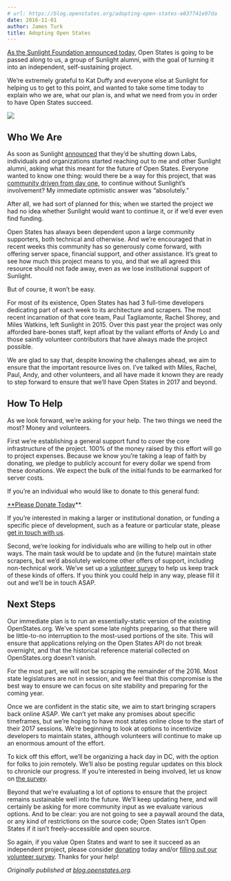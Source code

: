 ```yaml
---
# url: https://blog.openstates.org/adopting-open-states-e837741e97da
date: 2016-11-01
author: James Turk
title: Adopting Open States
---
```


[As the Sunlight Foundation announced today](https://sunlightfoundation.com/blog/2016/11/01/sunlight-labs-update-nonprofits-step-up-to-preserve-tools-for-transparency), Open States is going to be passed along to us, a group of Sunlight alumni, with the goal of turning it into an independent, self-sustaining project.

We’re extremely grateful to Kat Duffy and everyone else at Sunlight for helping us to get to this point, and wanted to take some time today to explain who we are, what our plan is, and what we need from you in order to have Open States succeed.

![](/img/old/8xjFwKBCmfZRAdgcwLImJQ.png)

## Who We Are

As soon as Sunlight [announced](https://sunlightfoundation.com/blog/2016/09/21/whats-next-for-sunlight-labs/) that they’d be shutting down Labs, individuals and organizations started reaching out to me and other Sunlight alumni, asking what this meant for the future of Open States. Everyone wanted to know one thing: would there be a way for this project, that was [community driven from day one](https://sunlightfoundation.com/blog/2009/02/26/fifty-state-project/), to continue without Sunlight’s involvement? My immediate optimistic answer was “absolutely.”

After all, we had sort of planned for this; when we started the project we had no idea whether Sunlight would want to continue it, or if we’d ever even find funding.

Open States has always been dependent upon a large community supporters, both technical and otherwise. And we’re encouraged that in recent weeks this community has so generously come forward, with offering server space, financial support, and other assistance. It’s great to see how much this project means to you, and that we all agreed this resource should not fade away, even as we lose institutional support of Sunlight.

But of course, it won’t be easy.

For most of its existence, Open States has had 3 full-time developers dedicating part of each week to its architecture and scrapers. The most recent incarnation of that core team, Paul Tagliamonte, Rachel Shorey, and Miles Watkins, left Sunlight in 2015. Over this past year the project was only afforded bare-bones staff, kept afloat by the valiant efforts of Andy Lo and those saintly volunteer contributors that have always made the project possible.

We are glad to say that, despite knowing the challenges ahead, we aim to ensure that the important resource lives on. I’ve talked with Miles, Rachel, Paul, Andy, and other volunteers, and all have made it known they are ready to step forward to ensure that we’ll have Open States in 2017 and beyond.

## How To Help

As we look forward, we’re asking for your help. The two things we need the most? Money and volunteers.

First we’re establishing a general support fund to cover the core infrastructure of the project. 100% of the money raised by this effort will go to project expenses. Because we know you’re taking a leap of faith by donating, we pledge to publicly account for every dollar we spend from these donations. We expect the bulk of the initial funds to be earmarked for server costs.

If you’re an individual who would like to donate to this general fund:

[**Please Donate Today](https://www.generosity.com/fundraising/open-states-general-support-fund/x/15330084)**.

If you’re interested in making a larger or institutional donation, or funding a specific piece of development, such as a feature or particular state, please [get in touch with us](mailto:contact@openstates.org).

Second, we’re looking for individuals who are willing to help out in other ways. The main task would be to update and (in the future) maintain state scrapers, but we’d absolutely welcome other offers of support, including non-technical work. We’ve set up a [volunteer survey](https://docs.google.com/forms/d/e/1FAIpQLSfMDjoVoKxSOciIiqE3Ofxgn-caFGCxicFO2LwyWAK8zdXyhg/viewform) to help us keep track of these kinds of offers. If you think you could help in any way, please fill it out and we’ll be in touch ASAP.

## Next Steps

Our immediate plan is to run an essentially-static version of the existing OpenStates.org. We’ve spent some late nights preparing, so that there will be little-to-no interruption to the most-used portions of the site. This will ensure that applications relying on the Open States API do not break overnight, and that the historical reference material collected on OpenStates.org doesn’t vanish.

For the most part, we will not be scraping the remainder of the 2016. Most state legislatures are not in session, and we feel that this compromise is the best way to ensure we can focus on site stability and preparing for the coming year.

Once we are confident in the static site, we aim to start bringing scrapers back online ASAP. We can’t yet make any promises about specific timeframes, but we’re hoping to have most states online close to the start of their 2017 sessions. We’re beginning to look at options to incentivize developers to maintain states, although volunteers will continue to make up an enormous amount of the effort.

To kick off this effort, we’ll be organizing a hack day in DC, with the option for folks to join remotely. We’ll also be posting regular updates on this block to chronicle our progress. If you’re interested in being involved, let us know on [the survey](https://docs.google.com/forms/d/e/1FAIpQLSfMDjoVoKxSOciIiqE3Ofxgn-caFGCxicFO2LwyWAK8zdXyhg/viewform).

Beyond that we’re evaluating a lot of options to ensure that the project remains sustainable well into the future. We’ll keep updating here, and will certainly be asking for more community input as we evaluate various options. And to be clear: you are not going to see a paywall around the data, or any kind of restrictions on the source code; Open States isn’t Open States if it isn’t freely-accessible and open source.

So again, if you value Open States and want to see it succeed as an independent project, please consider [donating](https://www.generosity.com/fundraising/open-states-general-support-fund/x/15330084) today and/or [filling out our volunteer survey](https://docs.google.com/forms/d/e/1FAIpQLSfMDjoVoKxSOciIiqE3Ofxgn-caFGCxicFO2LwyWAK8zdXyhg/viewform). Thanks for your help!

*Originally published at [blog.openstates.org](https://blog.openstates.org/post/adopting-open-states/).*
